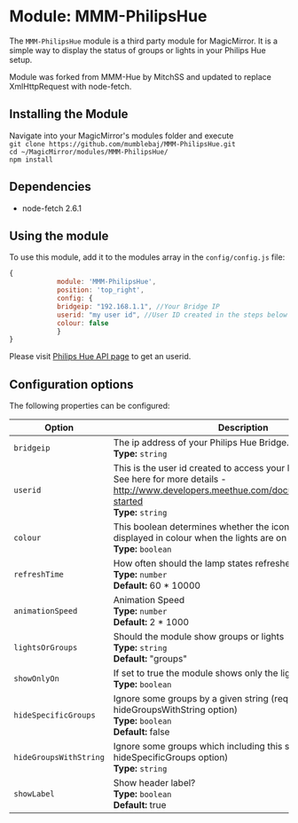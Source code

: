 # Module: MMM-PhilipsHue
The `MMM-PhilipsHue` module is a third party module for MagicMirror. It is a simple way to display the status of groups or lights in your Philips Hue setup.

Module was forked from MMM-Hue by MitchSS and updated to replace XmlHttpRequest with node-fetch.

## Installing the Module
Navigate into your MagicMirror's modules folder and execute <br>
`git clone https://github.com/mumblebaj/MMM-PhilipsHue.git`<br>
`cd ~/MagicMirror/modules/MMM-PhilipsHue/`<br> 
`npm install`

## Dependencies
- node-fetch 2.6.1

## Using the module

To use this module, add it to the modules array in the `config/config.js` file:
````javascript
{
		    module: 'MMM-PhilipsHue',
		    position: 'top_right',
		    config: {
			bridgeip: "192.168.1.1", //Your Bridge IP
			userid: "my user id", //User ID created in the steps below
			colour: false
		    }
}
````
Please visit [Philips Hue API page](https://www.developers.meethue.com/documentation/getting-started) to get an userid.

## Configuration options

The following properties can be configured:

| Option | Description |
| --- | --- |
| `bridgeip` | The ip address of your Philips Hue Bridge. <br>**Type:** `string` |
| `userid` | This is the user id created to access your Philips Hue Bridge. See here for more details - http://www.developers.meethue.com/documentation/getting-started	<br>**Type:** `string` |
| `colour` | This boolean determines whether the icons should be displayed in colour when the lights are on in a given room. <br>**Type:** `boolean` |
| `refreshTime` | How often should the lamp states refreshed  <br>**Type:** `number` <br>**Default:** 60 * 10000 |
| `animationSpeed` | Animation Speed  <br>**Type:** `number` <br>**Default:** 2 * 1000 |
| `lightsOrGroups` | Should the module show groups or lights <br>**Type:** `string` <br>**Default:** "groups"|
| `showOnlyOn` | If set to true the module shows only the lights which are on <br>**Type:** `boolean` | false |
| `hideSpecificGroups` | Ignore some groups by a given string (requires hideGroupsWithString option) <br>**Type:** `boolean` <br>**Default:** false |
| `hideGroupsWithString` | Ignore some groups which including this string (requires hideSpecificGroups option) <br>**Type:** `string` |
| `showLabel` | Show header label? <br>**Type:** `boolean` <br>**Default:** true |
